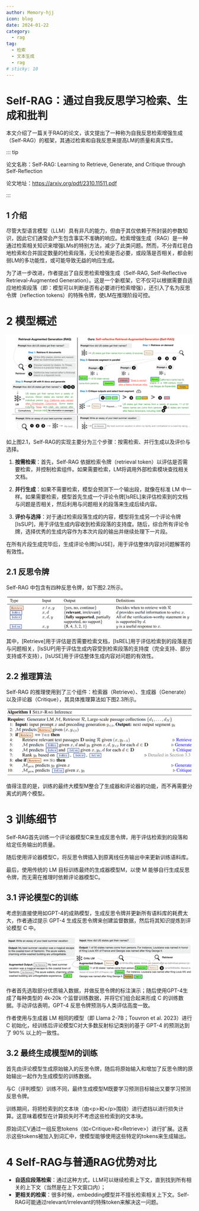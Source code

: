 ```yaml
---
author: Memory-hjj
icon: blog
date: 2024-01-22
category:
  - rag
tag:
  - 检索
  - 文本生成
  - rag
# sticky: 10
---
```



# Self-RAG：通过自我反思学习检索、生成和批判

本文介绍了一篇关于RAG的论文，该文提出了一种称为自我反思检索增强生成（Self-RAG）的框架，其通过检索和自我反思来提高LM的质量和真实性。

<!-- more -->

::: tip

论文名称：Self-RAG: Learning to Retrieve, Generate, and Critique through Self-Reflection

论文地址：https://arxiv.org/pdf/2310.11511.pdf

:::

<PDF url="https://arxiv.org/pdf/2310.11511.pdf"/>

## 1 介绍

尽管大型语言模型（LLM）具有非凡的能力，但由于其仅依赖于所封装的参数知识，因此它们通常会产生包含事实不准确的响应。检索增强生成（RAG）是一种通过检索相关知识来增强LMs的特别方法，减少了此类问题。然而，不分青红皂白地检索和合并固定数量的检索段落，无论检索是否必要，或段落是否相关，都会削弱LM的多功能性，或可能导致无益的响应生成。

为了进一步改进，作者提出了自反思检索增强生成（Self-RAG, Self-Reflective Retrieval-Augmented Generation）。这是一个新框架，它不仅可以根据需要自适应地检索段落（即：模型可以判断是否有必要进行检索增强），还引入了名为反思令牌（reflection tokens）的特殊令牌，使LM在推理阶段可控。

# 2 模型概述

![图 2.1 Self-RAG 运作流程](/assets/images/rag/self_rag_1.png "图 2.1 Self-RAG 运作流程")

如上图2.1，Self-RAG的实现主要分为三个步骤：按需检索、并行生成以及评价与选择。

1. **按需检索**：首先，Self-RAG 依据检索令牌（retrieval token）以评估是否需要检索，并控制检索组件。如果需要检索，LM将调用外部检索模块查找相关文档。

2. **并行生成**：如果不需要检索，模型会预测下一个输出段，就像在标准 LM 中一样。如果需要检索，模型首先生成一个评论令牌[IsREL]来评估检索到的文档与问题是否相关，然后利用与问题相关的段落来生成后续内容。

3. **评价与选择**：对于通过检索段落生成的内容，模型将生成另一个评论令牌[IsSUP]，用于评估生成内容收到检索段落的支持度。随后，综合所有评论令牌，选择优秀的生成内容作为本次片段的输出并继续处理下一片段。

在所有片段生成完毕后，生成评论令牌[IsUSE]，用于评估整体内容对问题解答的有效性。

## 2.1 反思令牌

Self-RAG 中包含有四种反思令牌，如下图2.2所示。

![图 2.2 Self-RAG 反思令牌](/assets/images/rag/self_rag_2.png "图 2.2 Self-RAG 反思令牌")

其中，[Retrieve]用于评估是否需要检索文档，[IsREL]用于评估检索到的段落是否与问题相关，[IsSUP]用于评估生成内容受到检索段落的支持度（完全支持、部分支持或不支持），[IsUSE]用于评估整体生成内容对问题的有效性。

## 2.2 推理算法

Self-RAG 的推理使用到了三个组件：检索器（Retrieve）、生成器（Generate）以及评论器（Critique），其具体推理算法如下图2.3所示。

![图 2.3 Self-RAG 推理算法](/assets/images/rag/self_rag_3.png "图 2.3 Self-RAG 推理算法")

值得注意的是，训练的最终大模型M整合了生成器和评论器的功能，而不再需要分离式的两个模型。

# 3 训练细节

Self-RAG首先训练一个评论器模型C来生成反思令牌，用于评估检索到的段落和给定任务输出的质量。

随后使用评论器模型C，将反思令牌插入到原离线任务输出中来更新训练语料库。

最后，使用传统的 LM 目标训练最终的生成器模型M，以使 M 能够自行生成反思令牌，而无需在推理时依赖评论器模型C。

## 3.1 评论模型C的训练

考虑到直接使用如GPT-4的成熟模型，生成反思令牌并更新所有语料库的耗费太大，作者通过提示 GPT-4 生成反思令牌来创建监督数据，然后将其知识提炼到评论模型 C 中。

![图 2.4 Self-RAG 训练例子](/assets/images/rag/self_rag_4.png "图 2.3 Self-RAG 训练例子")

作者首先选取部分优质输入数据，并做反思令牌的标注演示；随后使用GPT-4生成了每种类型的 4k-20k 个监督训练数据，并将它们组合起来形成 C 的训练数据。手动评估表明，GPT-4 反思令牌预测与人类评估高度一致。

作者使用与生成器 LM 相同的模型（即 Llama 2-7B；Touvron et al. 2023）进行 C 初始化，经训练后评论模型C对大多数反射标记类别的基于 GPT-4 的预测达到了 90% 以上的一致性。

## 3.2 最终生成模型M的训练

首先由评论模型生成原始输入的反思令牌，随后将原始输入和增加了反思令牌的原始输出一起作为生成模型的训练数据。

与C（评判模型）训练不同，最终生成模型M既要学习预测目标输出又要学习预测反思令牌。

训练期间，将把检索到的文本块（由\<p>和\</p>围绕）进行遮挡以进行损失计算。这意味着模型在计算损失时不考虑这些检索到的文本块。

原始词汇V通过一组反思tokens（如\<Critique>和\<Retrieve>）进行扩展。这表示这些tokens被加入到词汇中，使模型能够使用这些特定的tokens来生成输出。

# 4 Self-RAG与普通RAG优势对比

- **自适应段落检索**：通过这种方式，LLM可以继续检索上下文，直到找到所有相关的上下文（当然是在上下文窗口内）；
- **更相关的检索**：很多时候，embedding模型并不擅长检索相关上下文。Self-RAG可能通过relevant/irrelevant的特殊token来解决这一问题。
